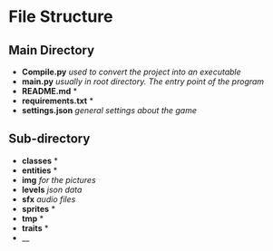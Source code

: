 # File Structure

## Main Directory
* __Compile.py__ *used to convert the   project into an executable*
* __main.py__ *usually in root directory. The entry point of the program*
* __README.md__ *
* __requirements.txt__ *
* __settings.json__ *general settings about the game*

## Sub-directory
* __classes__ *
* __entities__ *
* __img__ *for the pictures*
* __levels__ *json data*
* __sfx__ *audio files*
* __sprites__ *
* __tmp__ *
* __traits__ *
* __